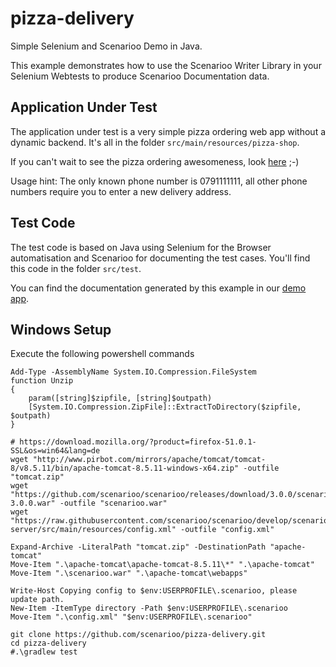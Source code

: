 # pizza-delivery

Simple Selenium and Scenarioo Demo in Java.

This example demonstrates how to use the Scenarioo Writer Library in your Selenium Webtests to produce Scenarioo
Documentation data.

## Application Under Test

The application under test is a very simple pizza ordering web app without a dynamic backend. It's all in the folder 
`src/main/resources/pizza-shop`.

If you can't wait to see the pizza ordering awesomeness, look [here](http://scenarioo.github.io/pizza-delivery/) ;-)

Usage hint: The only known phone number is 0791111111, all other phone numbers require you to enter a new delivery 
address.

## Test Code

The test code is based on Java using Selenium for the Browser automatisation and Scenarioo for documenting the 
test cases. You'll find this code in the folder `src/test`.

You can find the documentation generated by this example in our 
[demo app](http://demo.scenarioo.org/scenarioo-master/#/?branch=pizza-delivery-master).

## Windows Setup

Execute the following powershell commands

```
Add-Type -AssemblyName System.IO.Compression.FileSystem
function Unzip
{
    param([string]$zipfile, [string]$outpath)
    [System.IO.Compression.ZipFile]::ExtractToDirectory($zipfile, $outpath)
}

# https://download.mozilla.org/?product=firefox-51.0.1-SSL&os=win64&lang=de
wget "http://www.pirbot.com/mirrors/apache/tomcat/tomcat-8/v8.5.11/bin/apache-tomcat-8.5.11-windows-x64.zip" -outfile "tomcat.zip"
wget "https://github.com/scenarioo/scenarioo/releases/download/3.0.0/scenarioo-3.0.0.war" -outfile "scenarioo.war"
wget "https://raw.githubusercontent.com/scenarioo/scenarioo/develop/scenarioo-server/src/main/resources/config.xml" -outfile "config.xml"

Expand-Archive -LiteralPath "tomcat.zip" -DestinationPath "apache-tomcat"
Move-Item ".\apache-tomcat\apache-tomcat-8.5.11\*" ".\apache-tomcat"
Move-Item ".\scenarioo.war" ".\apache-tomcat\webapps"

Write-Host Copying config to $env:USERPROFILE\.scenarioo, please update path.
New-Item -ItemType directory -Path $env:USERPROFILE\.scenarioo
Move-Item ".\config.xml" "$env:USERPROFILE\.scenarioo"

git clone https://github.com/scenarioo/pizza-delivery.git
cd pizza-delivery
#.\gradlew test
```
